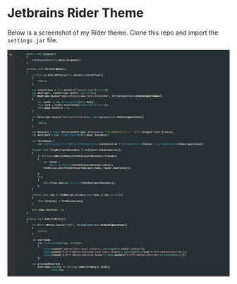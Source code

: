 # Jetbrains Rider Theme

Below is a screenshot of my Rider theme.  Clone this repo and import the `settings.jar` file.

![Screenshot](https://raw.githubusercontent.com/jchannon/JBRiderTheme/master/ScreenShot.png)